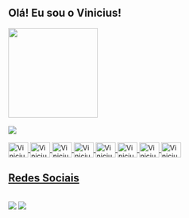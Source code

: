 ## Olá! Eu sou o Vinicius!
<div>
 <a href="https://github.com/shabazzBr">
  <img height="180em" src="https://github-readme-stats.vercel.app/api?username=shabazzBr&show_icons=true&theme=white&include_all_commits=true&count_private=true"/>
</div>
  
<div style="display: inline_block"><br>
     <img src="https://github-readme-stats.vercel.app/api/top-langs/?username=anuraghazra&layout=dark"/>
</div>
 <div style="display: inline_block"><br>
    <img align="center" alt="Vinicius-HML" height="30" width="40"  src="https://cdn.jsdelivr.net/gh/devicons/devicon/icons/html5/html5-plain-wordmark.svg" /> 
    <img align="center" alt="Vinicius-CSS" height="30" width="40"  src="https://cdn.jsdelivr.net/gh/devicons/devicon/icons/css3/css3-plain-wordmark.svg" /> 
    <img align="center" alt="Vinicius-JS" height="30" width="40"  src="https://cdn.jsdelivr.net/gh/devicons/devicon/icons/javascript/javascript-plain.svg" />
    <img align="center" alt="Vinicius-Typescript" height="30" width="40"  src="https://cdn.jsdelivr.net/gh/devicons/devicon/icons/typescript/typescript-original.svg" />
    <img align="center" alt="Vinicius-Vuejs" height="30" width="40"  src="https://cdn.jsdelivr.net/gh/devicons/devicon/icons/vuejs/vuejs-original.svg" /> 
    <img align="center" alt="Vinicius-React" height="30" width="40"  src="https://cdn.jsdelivr.net/gh/devicons/devicon/icons/react/react-original.svg" />
    <img align="center" alt="Vinicius-Nodejs" height="30" width="40"  src="https://cdn.jsdelivr.net/gh/devicons/devicon/icons/nodejs/nodejs-plain.svg" /> 
   <img align="center" alt="Vinicius-Python" height="30" width="40"  src="https://cdn.jsdelivr.net/gh/devicons/devicon/icons/python/python-original.svg" />
 </div>
 
 <h2> Redes Sociais</h2>
  <div><br/>
      <a href="https://www.linkedin.com/in/vinicius-p-538340ba" target="_blank"><img src="https://img.shields.io/badge/LinkedIn-0077B5?style=for-the-badge&logo=linkedin&logoColor=white" target="_blank" ></a>
    <a href="https://discord.com/genexus#8302" target="_blank"><img src="https://img.shields.io/badge/Discord-7289DA?style=for-the-badge&logo=discord&logoColor=white" target="_blank"></a>
</div>
 
 
